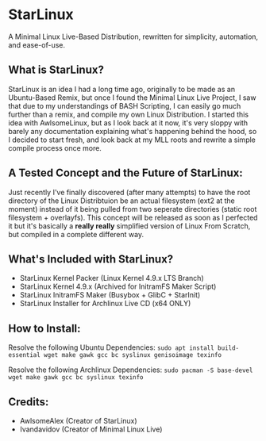 # StarLinux
A Minimal Linux Live-Based Distribution, rewritten for simplicity, automation, and ease-of-use.

## What is StarLinux?
StarLinux is an idea I had a long time ago, originally to be made as an Ubuntu-Based Remix, but once I found the Minimal Linux Live Project, I saw that due to my understandings of BASH Scripting, I can easily go much further than a remix, and compile my own Linux Distribution. I started this idea with AwlsomeLinux, but as I look back at it now, it's very sloppy with barely any documentation explaining what's happening behind the hood, so I decided to start fresh, and look back at my MLL roots and rewrite a simple compile process once more. 

## A Tested Concept and the Future of StarLinux:
Just recently I've finally discovered (after many attempts) to have the root directory of the Linux Distribtuion be an actual filesystem (ext2 at the moment) instead of it being pulled from two seperate directories (static root filesystem + overlayfs). This concept will be released as soon as I perfected it but it's basically a **really really** simplified version of Linux From Scratch, but compiled in a complete different way. 

## What's Included with StarLinux?
* StarLinux Kernel Packer (Linux Kernel 4.9.x LTS Branch)
* StarLinux Kernel 4.9.x (Archived for InitramFS Maker Script)
* StarLinux InitramFS Maker (Busybox + GlibC + StarInit)
* StarLinux Installer for Archlinux Live CD (x64 ONLY)

## How to Install:
Resolve the following Ubuntu Dependencies:
`sudo apt install build-essential wget make gawk gcc bc syslinux genisoimage texinfo`

Resolve the following Archlinux Dependencies:
`sudo pacman -S base-devel wget make gawk gcc bc syslinux texinfo`


## Credits:
* AwlsomeAlex (Creator of StarLinux)
* Ivandavidov (Creator of Minimal Linux Live)
